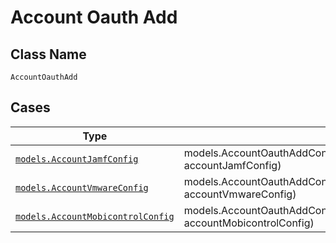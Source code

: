 
# Account Oauth Add

## Class Name

`AccountOauthAdd`

## Cases

| Type | Factory Method |
|  --- | --- |
| [`models.AccountJamfConfig`](../../../doc/models/account-jamf-config.md) | models.AccountOauthAddContainer.FromAccountJamfConfig(models.AccountJamfConfig accountJamfConfig) |
| [`models.AccountVmwareConfig`](../../../doc/models/account-vmware-config.md) | models.AccountOauthAddContainer.FromAccountVmwareConfig(models.AccountVmwareConfig accountVmwareConfig) |
| [`models.AccountMobicontrolConfig`](../../../doc/models/account-mobicontrol-config.md) | models.AccountOauthAddContainer.FromAccountMobicontrolConfig(models.AccountMobicontrolConfig accountMobicontrolConfig) |

